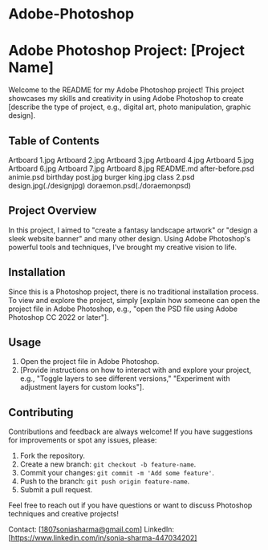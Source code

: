 # Adobe-Photoshop
# Adobe Photoshop Project: [Project Name]

Welcome to the README for my Adobe Photoshop project! This project showcases my skills and creativity in using Adobe Photoshop to create [describe the type of project, e.g., digital art, photo manipulation, graphic design].

## Table of Contents
Artboard 1.jpg
Artboard 2.jpg
Artboard 3.jpg
Artboard 4.jpg
Artboard 5.jpg
Artboard 6.jpg
Artboard 7.jpg
Artboard 8.jpg
README.md
after-before.psd
animie.psd
birthday post.jpg
burger king.jpg
class 2.psd
design.jpg(./designjpg)
doraemon.psd(./doraemonpsd)


## Project Overview

In this project, I aimed to  "create a fantasy landscape artwork" or "design a sleek website banner" and many other design. Using Adobe Photoshop's powerful tools and techniques, I've brought my creative vision to life.


## Installation

Since this is a Photoshop project, there is no traditional installation process. To view and explore the project, simply [explain how someone can open the project file in Adobe Photoshop, e.g., "open the PSD file using Adobe Photoshop CC 2022 or later"].

## Usage

1. Open the project file in Adobe Photoshop.
2. [Provide instructions on how to interact with and explore your project, e.g., "Toggle layers to see different versions," "Experiment with adjustment layers for custom looks"].

## Contributing

Contributions and feedback are always welcome! If you have suggestions for improvements or spot any issues, please:
1. Fork the repository.
2. Create a new branch: `git checkout -b feature-name`.
3. Commit your changes: `git commit -m 'Add some feature'`.
4. Push to the branch: `git push origin feature-name`.
5. Submit a pull request.

Feel free to reach out if you have questions or want to discuss Photoshop techniques and creative projects!

Contact: [1807soniasharma@gmail.com] 
LinkedIn: [https://www.linkedin.com/in/sonia-sharma-447034202]
